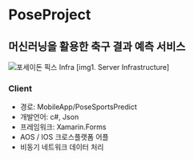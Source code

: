 # PoseProject
## 머신러닝을 활용한 축구 결과 예측 서비스

![포세이돈 픽스 Infra](https://user-images.githubusercontent.com/23075175/113105294-65e2fd80-923c-11eb-98ea-70adc741d636.png)
[img1. Server Infrastructure]

### Client
* 경로: MobileApp/PoseSportsPredict
* 개발언어: c#, Json
* 프레임워크: Xamarin.Forms
* AOS / IOS 크로스플랫폼 어플
* 비동기 네트워크 데이터 처리
